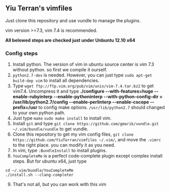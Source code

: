 ## Yiu Terran's vimfiles


Just clone this repository and use vundle to manage the plugins.

vim version >=7.3, vim 7.4 is recommended.

__All belowed steps are checked just under Unbuntu 12.10 x64__

### Config steps
1. Install python. The version of vim in ubuntu source center is vim 7.3 without python. so first we compile it ourself.
2. `python2.7-dev` is needed. However, you can just type `sudo apt-get build-dep vim` to install all dependencies.
3. Type `wget ftp://ftp.vim.org/pub/vim/unix/vim-7.4.tar.bz2` to get vim7.4. Uncompress it and type **./configure --with-features=huge --enable-rubyinterp --enable-pythoninterp --with-python-config-dir = /usr/lib/python2.7/config --enable-perlinterp --enable-cscope --prefix=/usr** to config make options. `/usr/lib/python2.7` should changed to your own python path.
4. Just type `make` `sudo make install` to install vim.
5. Install `git` and type `git clone https://github.com/gmarik/vundle.git ~/.vim/bundle/vundle` to get vundle.
6. Clone this repository to get my vim config files, `git clone https://github.com/YiuTerran/vimfiles ~/.vim/`, and move the `.vimrc` to the right place. you can modify it as you need.
7. In vim, type `:BundleInstall` to install plugins.
8. `YouCompleteMe` is a perfect code-complete plugin except complex install steps. But for ubuntu x64, just type
```
cd ~/.vim/bundle/YouCompleteMe
./install.sh --clang-completer
```
9. That's not all, but you can work with this vim

